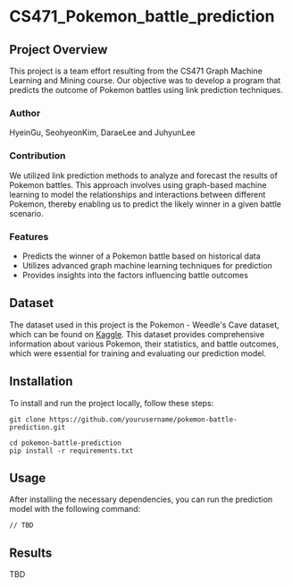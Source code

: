 # CS471_Pokemon_battle_prediction
## Project Overview
This project is a team effort resulting from the CS471 Graph Machine Learning and Mining course. Our objective was to develop a program that predicts the outcome of Pokemon battles using link prediction techniques.

### Author
HyeinGu, SeohyeonKim, DaraeLee and JuhyunLee

### Contribution
We utilized link prediction methods to analyze and forecast the results of Pokemon battles. This approach involves using graph-based machine learning to model the relationships and interactions between different Pokemon, thereby enabling us to predict the likely winner in a given battle scenario.

### Features
* Predicts the winner of a Pokemon battle based on historical data
* Utilizes advanced graph machine learning techniques for prediction
* Provides insights into the factors influencing battle outcomes

## Dataset
The dataset used in this project is the Pokemon - Weedle's Cave dataset, which can be found on [Kaggle](https://www.kaggle.com/datasets/terminus7/pokemon-challenge). This dataset provides comprehensive information about various Pokemon, their statistics, and battle outcomes, which were essential for training and evaluating our prediction model.

## Installation
To install and run the project locally, follow these steps:
```
git clone https://github.com/yourusername/pokemon-battle-prediction.git

cd pokemon-battle-prediction
pip install -r requirements.txt
```

## Usage
After installing the necessary dependencies, you can run the prediction model with the following command:
```
// TBD
```

## Results
TBD